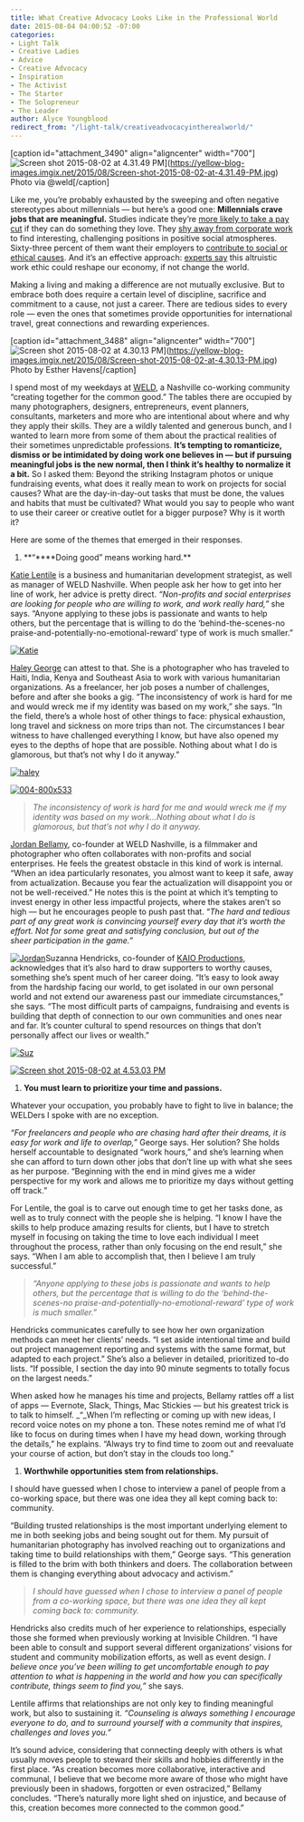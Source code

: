 ```yaml
---
title: What Creative Advocacy Looks Like in the Professional World
date: 2015-08-04 04:00:52 -07:00
categories:
- Light Talk
- Creative Ladies
- Advice
- Creative Advocacy
- Inspiration
- The Activist
- The Starter
- The Solopreneur
- The Leader
author: Alyce Youngblood
redirect_from: "/light-talk/creativeadvocacyintherealworld/"
---
```


[caption id="attachment_3490" align="aligncenter" width="700"]![Screen shot 2015-08-02 at 4.31.49 PM](https://yellow-blog-images.imgix.net/2015/08/Screen-shot-2015-08-02-at-4.31.49-PM.jpg)](https://yellow-blog-images.imgix.net/2015/08/Screen-shot-2015-08-02-at-4.31.49-PM.jpg) Photo via @weld[/caption]

Like me, you’re probably exhausted by the sweeping and often negative stereotypes about millennials — but here’s a good one: **Millennials crave jobs that are meaningful.** Studies indicate they’re [more likely to take a pay cut](http://blogs.wsj.com/economics/2014/05/28/study-millennials-poised-to-shake-up-corporate-america/) if they can do something they love. They [shy away from corporate work](http://money.cnn.com/2015/05/12/pf/millennials-work/) to find interesting, challenging positions in positive social atmospheres. Sixty-three percent of them want their employers to [contribute to social or ethical causes](http://blogs.wsj.com/economics/2014/05/28/study-millennials-poised-to-shake-up-corporate-america/). And it’s an effective approach: [experts say](http://www.brookings.edu/~/media/research/files/papers/2014/05/millennials-wall-st/brookings_winogradfinal.pdf) this altruistic work ethic could reshape our economy, if not change the world.

Making a living and making a difference are not mutually exclusive. But to embrace both does require a certain level of discipline, sacrifice and commitment to a cause, not just a career. There are tedious sides to every role — even the ones that sometimes provide opportunities for international travel, great connections and rewarding experiences.

[caption id="attachment_3488" align="aligncenter" width="700"]![Screen shot 2015-08-02 at 4.30.13 PM](https://yellow-blog-images.imgix.net/2015/08/Screen-shot-2015-08-02-at-4.30.13-PM.jpg)](https://yellow-blog-images.imgix.net/2015/08/Screen-shot-2015-08-02-at-4.30.13-PM.jpg) Photo by Esther Havens[/caption]

I spend most of my weekdays at [WELD](http://www.weld.co/), a Nashville co-working community “creating together for the common good.” The tables there are occupied by many photographers, designers, entrepreneurs, event planners, consultants, marketers and more who are intentional about where and why they apply their skills. They are a wildly talented and generous bunch, and I wanted to learn more from some of them about the practical realities of their sometimes unpredictable professions. **It’s tempting to romanticize, dismiss or be intimidated by doing work one believes in — but if pursuing meaningful jobs is the new normal, then I think it’s healthy to normalize it a bit.** So I asked them: Beyond the striking Instagram photos or unique fundraising events, what does it really mean to work on projects for social causes? What are the day-in-day-out tasks that must be done, the values and habits that must be cultivated? What would you say to people who want to use their career or creative outlet for a bigger purpose? Why is it worth it?

Here are some of the themes that emerged in their responses.

1. **“\*\***Doing good” means working hard.\*\*

[Katie Lentile](http://www.katielentile.com/) is a business and humanitarian development strategist, as well as manager of WELD Nashville. When people ask her how to get into her line of work, her advice is pretty direct. _“Non-profits and social enterprises are looking for people who are willing to work, and work really hard,”_ she says. “Anyone applying to these jobs is passionate and wants to help others, but the percentage that is willing to do the ‘behind-the-scenes-no praise-and-potentially-no-emotional-reward’ type of work is much smaller.”

[![Katie](https://yellow-blog-images.imgix.net/2015/08/Katie.jpg)](https://yellow-blog-images.imgix.net/2015/08/Katie.jpg)

[Haley George](http://www.haleygeorgephotography.com/) can attest to that. She is a photographer who has traveled to Haiti, India, Kenya and Southeast Asia to work with various humanitarian organizations. As a freelancer, her job poses a number of challenges, before and after she books a gig. “The inconsistency of work is hard for me and would wreck me if my identity was based on my work,” she says. “In the field, there’s a whole host of other things to face: physical exhaustion, long travel and sickness on more trips than not. The circumstances I bear witness to have challenged everything I know, but have also opened my eyes to the depths of hope that are possible. Nothing about what I do is glamorous, but that’s not why I do it anyway.”

[![haley](https://yellow-blog-images.imgix.net/2015/08/haley.jpg)](https://yellow-blog-images.imgix.net/2015/08/haley.jpg)

[![004-800x533](https://yellow-blog-images.imgix.net/2015/08/004-800x533.jpg)](https://yellow-blog-images.imgix.net/2015/08/004-800x533.jpg)

> _The inconsistency of work is hard for me and would wreck me if my identity was based on my work...Nothing about what I do is glamorous, but that’s not why I do it anyway._

[Jordan Bellamy](http://www.jor.by/), co-founder at WELD Nashville, is a filmmaker and photographer who often collaborates with non-profits and social enterprises. He feels the greatest obstacle in this kind of work is internal. “When an idea particularly resonates, you almost want to keep it safe, away from actualization. Because you fear the actualization will disappoint you or not be well-received.” He notes this is the point at which it’s tempting to invest energy in other less impactful projects, where the stakes aren’t so high — but he encourages people to push past that. “_The hard and tedious part of any great work is convincing yourself every day that it’s worth the effort. Not for some great and satisfying conclusion, but out of the sheer participation in the game.”_

[![Jordan](https://yellow-blog-images.imgix.net/2015/08/Jordan.jpg)](https://yellow-blog-images.imgix.net/2015/08/Jordan.jpg)Suzanna Hendricks, co-founder of [KAIO Productions,](http://www.kaioproductions.squarespace.com/) acknowledges that it’s also hard to draw supporters to worthy causes, something she’s spent much of her career doing. “It’s easy to look away from the hardship facing our world, to get isolated in our own personal world and not extend our awareness past our immediate circumstances,” she says. “The most difficult parts of campaigns, fundraising and events is building that depth of connection to our own communities and ones near and far. It’s counter cultural to spend resources on things that don’t personally affect our lives or wealth.”

[![Suz](https://yellow-blog-images.imgix.net/2015/08/Suz.jpg)](https://yellow-blog-images.imgix.net/2015/08/Suz.jpg)

[![Screen shot 2015-08-02 at 4.53.03 PM](https://yellow-blog-images.imgix.net/2015/08/Screen-shot-2015-08-02-at-4.53.03-PM.png)](https://yellow-blog-images.imgix.net/2015/08/Screen-shot-2015-08-02-at-4.53.03-PM.png)

1. **You must learn to prioritize your time and passions.**

Whatever your occupation, you probably have to fight to live in balance; the WELDers I spoke with are no exception.

_“For freelancers and people who are chasing hard after their dreams, it is easy for work and life to overlap,”_ George says. Her solution? She holds herself accountable to designated “work hours,” and she’s learning when she can afford to turn down other jobs that don’t line up with what she sees as her purpose. “Beginning with the end in mind gives me a wider perspective for my work and allows me to prioritize my days without getting off track.”

For Lentile, the goal is to carve out enough time to get her tasks done, as well as to truly connect with the people she is helping. “I know I have the skills to help produce amazing results for clients, but I have to stretch myself in focusing on taking the time to love each individual I meet throughout the process, rather than only focusing on the end result,” she says. “When I am able to accomplish that, then I believe I am truly successful.”

> _“Anyone applying to these jobs is passionate and wants to help others, but the percentage that is willing to do the ‘behind-the-scenes-no praise-and-potentially-no-emotional-reward’ type of work is much smaller.”_

Hendricks communicates carefully to see how her own organization methods can meet her clients’ needs. “I set aside intentional time and build out project management reporting and systems with the same format, but adapted to each project.” She’s also a believer in detailed, prioritized to-do lists. “If possible, I section the day into 90 minute segments to totally focus on the largest needs.”

When asked how he manages his time and projects, Bellamy rattles off a list of apps — Evernote, Slack, Things, Mac Stickies — but his greatest trick is to talk to himself. \_“\_When I’m reflecting or coming up with new ideas, I record voice notes on my phone a ton. These notes remind me of what I’d like to focus on during times when I have my head down, working through the details,” he explains. “Always try to find time to zoom out and reevaluate your course of action, but don’t stay in the clouds too long.”

1. **Worthwhile opportunities stem from relationships.**

I should have guessed when I chose to interview a panel of people from a co-working space, but there was one idea they all kept coming back to: community.

“Building trusted relationships is the most important underlying element to me in both seeking jobs and being sought out for them. My pursuit of humanitarian photography has involved reaching out to organizations and taking time to build relationships with them,” George says. “This generation is filled to the brim with both thinkers and doers. The collaboration between them is changing everything about advocacy and activism.”

> _I should have guessed when I chose to interview a panel of people from a co-working space, but there was one idea they all kept coming back to: community._

Hendricks also credits much of her experience to relationships, especially those she formed when previously working at Invisible Children. “I have been able to consult and support several different organizations’ visions for student and community mobilization efforts, as well as event design. _I believe once you’ve been willing to get uncomfortable enough to pay attention to what is happening in the world and how you can specifically contribute, things seem to find you,”_ she says.

Lentile affirms that relationships are not only key to finding meaningful work, but also to sustaining it. _“Counseling is always something I encourage everyone to do, and to surround yourself with a community that inspires, challenges and loves you.”_

It’s sound advice, considering that connecting deeply with others is what usually moves people to steward their skills and hobbies differently in the first place. “As creation becomes more collaborative, interactive and communal, I believe that we become more aware of those who might have previously been in shadows, forgotten or even ostracized,” Bellamy concludes. “There’s naturally more light shed on injustice, and because of this, creation becomes more connected to the common good.”
